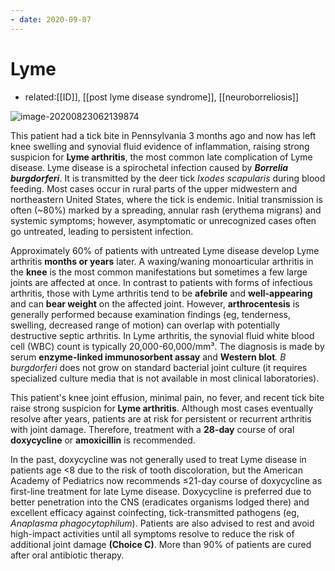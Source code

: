 ```yaml
---
- date: 2020-09-07
---
```


# Lyme

- related:[[ID]], [[post lyme disease syndrome]], [[neuroborreliosis]]

<!-- lyme disease stages and sx -->

![image-20200823062139874](https://photos.thisispiggy.com/file/wikiFiles/image-20200823062139874.png)

This patient had a tick bite in Pennsylvania 3 months ago and now has left knee swelling and synovial fluid evidence of inflammation, raising strong suspicion for **Lyme arthritis**, the most common late complication of Lyme disease.  Lyme disease is a spirochetal infection caused by _**Borrelia burgdorferi**_.  It is transmitted by the deer tick _Ixodes scapularis_ during blood feeding.  Most cases occur in rural parts of the upper midwestern and northeastern United States, where the tick is endemic.  Initial transmission is often (~80%) marked by a spreading, annular rash (erythema migrans) and systemic symptoms; however, asymptomatic or unrecognized cases often go untreated, leading to persistent infection.

<!-- Lyme disease arthritis sx, synovial fluid, dx, rx -->

Approximately 60% of patients with untreated Lyme disease develop Lyme arthritis **months or years** later.  A waxing/waning monoarticular arthritis in the **knee** is the most common manifestations but sometimes a few large joints are affected at once.  In contrast to patients with forms of infectious arthritis, those with Lyme arthritis tend to be **afebrile** and **well-appearing** and can **bear weight** on the affected joint.  However, **arthrocentesis** is generally performed because examination findings (eg, tenderness, swelling, decreased range of motion) can overlap with potentially destructive septic arthritis.  In Lyme arthritis, the synovial fluid white blood cell (WBC) count is typically 20,000-60,000/mm³.  The diagnosis is made by serum **enzyme-linked immunosorbent assay** and **Western blot**_._ _B burgdorferi_ does not grow on standard bacterial joint culture (it requires specialized culture media that is not available in most clinical laboratories).

This patient's knee joint effusion, minimal pain, no fever, and recent tick bite raise strong suspicion for **Lyme arthritis**.  Although most cases eventually resolve after years, patients are at risk for persistent or recurrent arthritis with joint damage.  Therefore, treatment with a **28-day** course of oral **doxycycline** or **amoxicillin** is recommended.

In the past, doxycycline was not generally used to treat Lyme disease in patients age <8 due to the risk of tooth discoloration, but the American Academy of Pediatrics now recommends ≤21-day course of doxycycline as first-line treatment for late Lyme disease.  Doxycycline is preferred due to better penetration into the CNS (eradicates organisms lodged there) and excellent efficacy against coinfecting, tick-transmitted pathogens (eg, _Anaplasma phagocytophilum_).  Patients are also advised to rest and avoid high-impact activities until all symptoms resolve to reduce the risk of additional joint damage **(Choice C)**.  More than 90% of patients are cured after oral antibiotic therapy.

